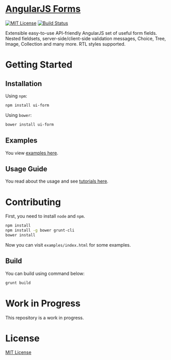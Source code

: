 # [AngularJS Forms](http://ravaj-group.github.io/angular-ui-form)

[![MIT License](https://img.shields.io/github/license/mashape/apistatus.svg)](LICENSE)
[![Build Status](https://travis-ci.org/ravaj-group/angular-ui-form.svg)](https://travis-ci.org/ravaj-group/angular-ui-form)

Extensible easy-to-use API-friendly AngularJS set of useful form fields. Nested fieldsets, server-side/client-side validation messages, Choice, Tree, Image, Collection and many more. RTL styles supported.

# Getting Started
## Installation
Using `npm`:
```sh
npm install ui-form
```
Using `bower`:
```sh
bower install ui-form
```
## Examples
You view [examples here](http://ravaj-group.github.io/angular-ui-form/#/ui/form/docs/examples).

## Usage Guide
You read about the usage and see [tutorials here](http://ravaj-group.github.io/angular-ui-form/#/ui/form/docs/guide).

# Contributing
First, you need to install `node` and `npm`.
```sh
npm install
npm install -g bower grunt-cli
bower install
```
Now you can visit `examples/index.html` for some examples.

## Build
You can build using command below:
```sh
grunt build
```

# Work in Progress
This repository is a work in progress.

# License
[MIT License](LICENSE)
